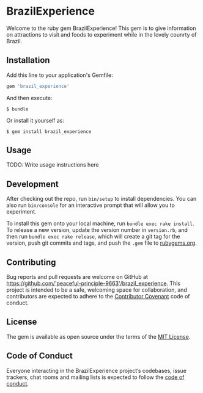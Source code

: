 # BrazilExperience

Welcome to the ruby gem BrazilExperience!  This gem is to give information on attractions to visit
and foods to experiment while in the lovely counrty of Brazil.

## Installation

Add this line to your application's Gemfile:

```ruby
gem 'brazil_experience'
```

And then execute:

    $ bundle

Or install it yourself as:

    $ gem install brazil_experience

## Usage

TODO: Write usage instructions here

## Development

After checking out the repo, run `bin/setup` to install dependencies. You can also run `bin/console` for an interactive prompt that will allow you to experiment.

To install this gem onto your local machine, run `bundle exec rake install`. To release a new version, update the version number in `version.rb`, and then run `bundle exec rake release`, which will create a git tag for the version, push git commits and tags, and push the `.gem` file to [rubygems.org](https://rubygems.org).

## Contributing

Bug reports and pull requests are welcome on GitHub at https://github.com/'peaceful-principle-9663'/brazil_experience. This project is intended to be a safe, welcoming space for collaboration, and contributors are expected to adhere to the [Contributor Covenant](http://contributor-covenant.org) code of conduct.

## License

The gem is available as open source under the terms of the [MIT License](https://opensource.org/licenses/MIT).

## Code of Conduct

Everyone interacting in the BrazilExperience project’s codebases, issue trackers, chat rooms and mailing lists is expected to follow the [code of conduct](https://github.com/'peaceful-principle-9663'/brazil_experience/blob/master/CODE_OF_CONDUCT.md).
